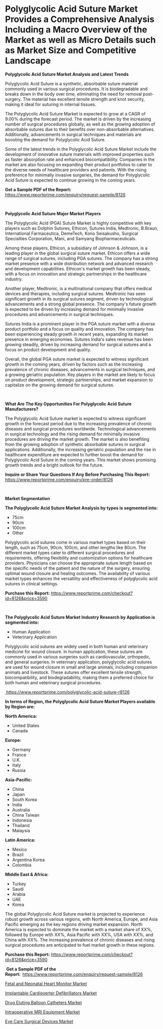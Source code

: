 <p><h1>Polyglycolic Acid Suture Market Provides a Comprehensive Analysis Including a Macro Overview of the Market as well as Micro Details such as Market Size and Competitive Landscape</h1></p><p><strong>Polyglycolic Acid Suture Market Analysis and Latest Trends</strong></p>
<p><p>Polyglycolic Acid Suture is a synthetic, absorbable suture material commonly used in various surgical procedures. It is biodegradable and breaks down in the body over time, eliminating the need for removal post-surgery. The material has excellent tensile strength and knot security, making it ideal for suturing in internal tissues.</p><p>The Polyglycolic Acid Suture Market is expected to grow at a CAGR of 9.00% during the forecast period. The market is driven by the increasing number of surgical procedures globally, as well as the growing adoption of absorbable sutures due to their benefits over non-absorbable alternatives. Additionally, advancements in surgical techniques and materials are boosting the demand for Polyglycolic Acid Suture.</p><p>Some of the latest trends in the Polyglycolic Acid Suture Market include the development of innovative suture materials with improved properties such as faster absorption rate and enhanced biocompatibility. Companies in the market are also focusing on expanding their product portfolios to cater to the diverse needs of healthcare providers and patients. With the rising preference for minimally invasive surgeries, the demand for Polyglycolic Acid Suture is expected to continue growing in the coming years.</p></p>
<p><strong>Get a Sample PDF of the Report:&nbsp;</strong> <a href="https://www.reportprime.com/enquiry/request-sample/8126">https://www.reportprime.com/enquiry/request-sample/8126</a></p>
<p>&nbsp;</p>
<p><strong>Polyglycolic Acid Suture Major Market Players</strong></p>
<p><p>The Polyglycolic Acid (PGA) Suture Market is highly competitive with key players such as Dolphin Sutures, Ethicon, Sutures India, Medtronic, B.Braun, International Farmaceutica, DemeTech, Kono Seisakusho, Surgical Specialties Corporation, Mani, and Samyang Biopharmaceuticals.</p><p>Among these players, Ethicon, a subsidiary of Johnson & Johnson, is a leading player in the global surgical suture market. Ethicon offers a wide range of surgical sutures, including PGA sutures. The company has a strong market presence with a wide distribution network and advanced research and development capabilities. Ethicon's market growth has been steady, with a focus on innovation and strategic partnerships in the healthcare industry.</p><p>Another player, Medtronic, is a multinational company that offers medical devices and therapies, including surgical sutures. Medtronic has seen significant growth in its surgical sutures segment, driven by technological advancements and a strong global presence. The company's future growth is expected to be driven by increasing demand for minimally invasive procedures and advancements in surgical techniques.</p><p>Sutures India is a prominent player in the PGA suture market with a diverse product portfolio and a focus on quality and innovation. The company has been experiencing steady growth in recent years, expanding its market presence in emerging economies. Sutures India's sales revenue has been growing steadily, driven by increasing demand for surgical sutures and a focus on product development and quality.</p><p>Overall, the global PGA suture market is expected to witness significant growth in the coming years, driven by factors such as the increasing prevalence of chronic diseases, advancements in surgical techniques, and a growing geriatric population. Key players in the market are likely to focus on product development, strategic partnerships, and market expansion to capitalize on the growing demand for surgical sutures.</p></p>
<p>&nbsp;</p>
<p><strong>What Are The Key Opportunities For Polyglycolic Acid Suture Manufacturers?</strong></p>
<p><p>The Polyglycolic Acid Suture market is expected to witness significant growth in the forecast period due to the increasing prevalence of chronic diseases and surgical procedures worldwide. Technological advancements in surgical technology and the rising demand for minimally invasive procedures are driving the market growth. The market is also benefiting from the growing adoption of synthetic absorbable sutures in surgical applications. Additionally, the increasing geriatric population and the rise in healthcare expenditure are expected to further boost the demand for Polyglycolic Acid Suture in the coming years. This market shows promising growth trends and a bright outlook for the future.</p></p>
<p><strong>Inquire or Share Your Questions If Any Before Purchasing This Report:</strong> <a href="https://www.reportprime.com/enquiry/pre-order/8126">https://www.reportprime.com/enquiry/pre-order/8126</a></p>
<p>&nbsp;</p>
<p><strong>Market Segmentation</strong></p>
<p><strong>The Polyglycolic Acid Suture Market Analysis by types is segmented into:</strong></p>
<p><ul><li>75cm</li><li>90cm</li><li>100cm</li><li>Other</li></ul></p>
<p><p>Polyglycolic acid sutures come in various market types based on their length, such as 75cm, 90cm, 100cm, and other lengths like 80cm. The different market types cater to different surgical procedures and requirements, offering flexibility and customization options for healthcare providers. Physicians can choose the appropriate suture length based on the specific needs of the patient and the nature of the surgery, ensuring optimal wound closure and healing outcomes. The availability of various market types enhances the versatility and effectiveness of polyglycolic acid sutures in clinical settings.</p></p>
<p><strong>Purchase this Report:&nbsp;</strong><a href="https://www.reportprime.com/checkout?id=8126&price=3590">https://www.reportprime.com/checkout?id=8126&price=3590</a></p>
<p>&nbsp;</p>
<p><strong>The Polyglycolic Acid Suture Market Industry Research by Application is segmented into:</strong></p>
<p><ul><li>Human Application</li><li>Veterinary Application</li></ul></p>
<p><p>Polyglycolic acid sutures are widely used in both human and veterinary medicine for wound closure. In human application, these sutures are commonly used in various surgeries such as cardiovascular, orthopedic, and general surgeries. In veterinary application, polyglycolic acid sutures are used for wound closure in small and large animals, including companion animals and livestock. These sutures offer excellent tensile strength, biocompatibility, and biodegradability, making them a preferred choice for both human and veterinary surgical procedures.</p></p>
<p><a href="https://www.reportprime.com/polyglycolic-acid-suture-r8126">&nbsp;https://www.reportprime.com/polyglycolic-acid-suture-r8126</a></p>
<p><strong>In terms of Region, the Polyglycolic Acid Suture Market Players available by Region are:</strong></p>
<p>
    <p> <strong> North America: </strong>
        <ul>
            <li>United States</li>
            <li>Canada</li>
        </ul>
        </p> 
    <p> <strong> Europe: </strong>
        <ul>
            <li>Germany</li>
            <li>France</li>
            <li>U.K.</li>
            <li>Italy</li>
            <li>Russia</li>
        </ul>
        </p> 
    <p> <strong> Asia-Pacific: </strong>
        <ul>
            <li>China</li>
            <li>Japan</li>
            <li>South Korea</li>
            <li>India</li>
            <li>Australia</li>
            <li>China Taiwan</li>
            <li>Indonesia</li>
            <li>Thailand</li>
            <li>Malaysia</li>
        </ul>
        </p> 
    <p> <strong> Latin America: </strong>
        <ul>
            <li>Mexico</li>
            <li>Brazil</li>
            <li>Argentina Korea</li>
            <li>Colombia</li>
        </ul>
        </p> 
    <p> <strong> Middle East & Africa: </strong>
        <ul>
            <li>Turkey</li>
            <li>Saudi</li>
            <li>Arabia</li>
            <li>UAE</li>
            <li>Korea</li>
        </ul>
    </p>
    </p>
<p><p>The global Polyglycolic Acid Suture market is projected to experience robust growth across various regions, with North America, Europe, and Asia Pacific emerging as the key regions driving market expansion. North America is expected to dominate the market with a market share of XX%, followed by Europe with XX%, Asia Pacific with XX%, USA with XX%, and China with XX%. The increasing prevalence of chronic diseases and rising surgical procedures are anticipated to fuel market growth in these regions.</p></p>
<p><strong>Purchase this Report: </strong><a href="https://www.reportprime.com/checkout?id=8126&price=3590">https://www.reportprime.com/checkout?id=8126&price=3590</a></p>
<p>&nbsp;<strong>Get a Sample PDF of the Report:&nbsp;&nbsp;</strong><a href="https://www.reportprime.com/enquiry/request-sample/8126">https://www.reportprime.com/enquiry/request-sample/8126</a></p>
<p><strong></strong></p>
<p><p><a href="https://github.com/ZackaryHalvorson2023/Market-Research-Report-List-2/blob/main/fetal-and-neonatal-heart-monitor-market.md">Fetal and Neonatal Heart Monitor Market</a></p><p><a href="https://github.com/qrkceaah30/Market-Research-Report-List-2/blob/main/implantable-cardioverter-defibrillators-market.md">Implantable Cardioverter Defibrillators Market</a></p><p><a href="https://github.com/yadanielu/Market-Research-Report-List-2/blob/main/drug-eluting-balloon-catheters-market.md">Drug Eluting Balloon Catheters Market</a></p><p><a href="https://github.com/AnnChovey2023/Market-Research-Report-List-2/blob/main/intraoperative-mri-equipment-market.md">Intraoperative MRI Equipment Market</a></p><p><a href="https://github.com/DeonteStanton2023/Market-Research-Report-List-2/blob/main/eye-care-surgical-devices-market.md">Eye Care Surgical Devices Market</a></p></p>